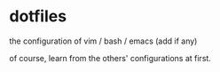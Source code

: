 # dotfiles
the configuration of vim / bash / emacs (add if any)

of course, learn from the others' configurations at first.
